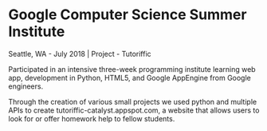 # Google Computer Science Summer Institute    
Seattle, WA - July 2018   |   Project - Tutoriffic

Participated in an intensive three-week programming institute learning web app, development in Python, HTML5, and Google AppEngine from Google engineers.

Through the creation of various small projects we used python and multiple APIs to create tutoriffic-catalyst.appspot.com, a website that allows users to look for or offer homework help to fellow students.
